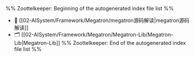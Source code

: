 %% Zoottelkeeper: Beginning of the autogenerated index file list  %%
- 📄 [[02-AISystem/Framework/Megatron/megatron源码解读|megatron源码解读]]
- 🗂️ [[02-AISystem/Framework/Megatron/Megatron-Lib/Megatron-Lib|Megatron-Lib]]
%% Zoottelkeeper: End of the autogenerated index file list  %%
